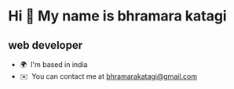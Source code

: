 Hi 👋 My name is bhramara katagi
================================

web developer
-------------

*   🌍  I'm based in india
*   ✉️  You can contact me at [bhramarakatagi@gmail.com](mailto:bhramarakatagi@gmail.com)
